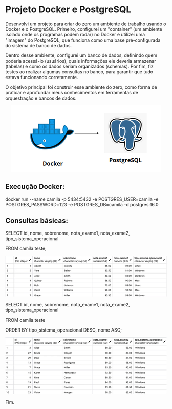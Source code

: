 # Projeto Docker e PostgreSQL

Desenvolvi um projeto para criar do zero um ambiente de trabalho usando o Docker e o PostgreSQL. Primeiro, configurei um "container" (um ambiente isolado onde os programas podem rodar) 
no Docker e utilizei uma "imagem" do PostgreSQL, que funciona como uma base pré-configurada do sistema de banco de dados.

Dentro desse ambiente, configurei um banco de dados, definindo quem poderia acessá-lo (usuários), quais informações ele deveria armazenar (tabelas) e como os dados seriam organizados 
(schemas). Por fim, fiz testes ao realizar algumas consultas no banco, para garantir que tudo estava funcionando corretamente.

O objetivo principal foi construir esse ambiente do zero, como forma de praticar e aprofundar meus conhecimentos em ferramentas de orquestração e bancos de dados.

<div align="center">
  <img src="https://github.com/CamilaDeAlm/Projeto-PostgreSQL-e-Docker/blob/main/folder/Captura%20de%20tela%202025-01-06%20151314.png" alt="Exemplo" width="largura" height="altura">
</div>

## Execução Docker:

docker run --name camila -p 5434:5432 -e POSTGRES_USER=camila -e POSTGRES_PASSWORD=123 -e POSTGRES_DB=camila -d postgres:16.0

## Consultas básicas:

SELECT id, nome, sobrenome, nota_exame1, nota_exame2, tipo_sistema_operacional

FROM camila.teste;

<div align="center">
  <img src="https://github.com/CamilaDeAlm/Projeto-PostgreSQL-e-Docker/blob/main/folder/Captura%20de%20tela%202025-01-06%20152445.png" alt="Exemplo" width="largura" height="altura">
</div>


SELECT id, nome, sobrenome, nota_exame1, nota_exame2, tipo_sistema_operacional

FROM camila.teste

ORDER BY tipo_sistema_operacional DESC, nome ASC;

<div align="center">
  <img src="https://github.com/CamilaDeAlm/Projeto-PostgreSQL-e-Docker/blob/main/folder/Captura%20de%20tela%202025-01-06%20152310.png" alt="Exemplo" width="largura" height="altura">
</div>

Fim.

